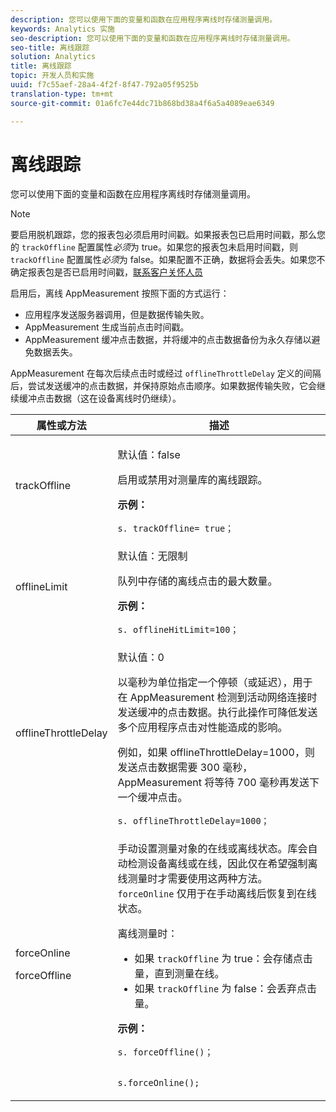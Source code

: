 ```yaml
---
description: 您可以使用下面的变量和函数在应用程序离线时存储测量调用。
keywords: Analytics 实施
seo-description: 您可以使用下面的变量和函数在应用程序离线时存储测量调用。
seo-title: 离线跟踪
solution: Analytics
title: 离线跟踪
topic: 开发人员和实施
uuid: f7c55aef-28a4-4f2f-8f47-792a05f9525b
translation-type: tm+mt
source-git-commit: 01a6fc7e44dc71b868bd38a4f6a5a4089eae6349

---
```



# 离线跟踪

您可以使用下面的变量和函数在应用程序离线时存储测量调用。

>[!NOTE]
>
>要启用脱机跟踪，您的报表包必须启用时间戳。如果报表包已启用时间戳，那么您的 `trackOffline` 配置属性&#x200B;*必须*&#x200B;为 true。如果您的报表包未启用时间戳，则 `trackOffline` 配置属性&#x200B;*必须*&#x200B;为 false。如果配置不正确，数据将会丢失。如果您不确定报表包是否已启用时间戳，[联系客户关怀人员](https://helpx.adobe.com/contact/enterprise-support.ec.html#analytics)

启用后，离线 AppMeasurement 按照下面的方式运行：

* 应用程序发送服务器调用，但是数据传输失败。
* AppMeasurement 生成当前点击时间戳。
* AppMeasurement 缓冲点击数据，并将缓冲的点击数据备份为永久存储以避免数据丢失。

AppMeasurement 在每次后续点击时或经过 `offlineThrottleDelay` 定义的间隔后，尝试发送缓冲的点击数据，并保持原始点击顺序。如果数据传输失败，它会继续缓冲点击数据（这在设备离线时仍继续）。

<table id="table_E8FD8C89025C4E819FE2FEBC7A78984D"> 
 <thead> 
  <tr> 
   <th colname="col1" class="entry"> 属性或方法 </th> 
   <th colname="col2" class="entry"> 描述 </th> 
  </tr> 
 </thead>
 <tbody> 
  <tr> 
   <td colname="col1"> <p>trackOffline </p> </td> 
   <td colname="col2"> <p>默认值：false </p> <p>启用或禁用对测量库的离线跟踪。 </p> <p> <b>示例：</b> </p> 
    <code class="syntax c">s. trackOffline= true； </code>
  </td> 
  </tr> 
  <tr> 
   <td colname="col1"> <p>offlineLimit </p> </td> 
   <td colname="col2"> <p>默认值：无限制 </p> <p>队列中存储的离线点击的最大数量。 </p> <p> <b>示例：</b> </p> 
    <code class="syntax c">s. offlineHitLimit=100； </code>
  </td> 
  </tr> 
  <tr> 
   <td colname="col1"> <p>offlineThrottleDelay </p> </td> 
   <td colname="col2"> <p>默认值：0 </p> <p>以毫秒为单位指定一个停顿（或延迟），用于在 AppMeasurement 检测到活动网络连接时发送缓冲的点击数据。执行此操作可降低发送多个应用程序点击对性能造成的影响。 </p> <p>例如，如果 offlineThrottleDelay=1000，则发送点击数据需要 300 毫秒，AppMeasurement 将等待 700 毫秒再发送下一个缓冲点击。 </p> 
    <code class="syntax c">s. offlineThrottleDelay=1000； </code>
  </td> 
  </tr> 
  <tr> 
   <td colname="col1"> <p>forceOnline </p> <p>forceOffline </p> </td> 
   <td colname="col2"> <p> 手动设置测量对象的在线或离线状态。库会自动检测设备离线或在线，因此仅在希望强制离线测量时才需要使用这两种方法。<code>forceOnline</code> 仅用于在手动离线后恢复到在线状态。 </p> <p>离线测量时： </p> 
    <ul id="ul_5A9CFD2968F64F938652C1D779EB7589"> 
     <li id="li_AF074C55DFED4DC8BD8CF3D25805040C"> 如果 <code>trackOffline</code> 为 true：会存储点击量，直到测量在线。 </li> 
     <li id="li_6A623377462548DB97C31654EADCFAF3"> 如果 <code>trackOffline</code> 为 false：会丢弃点击量。 </li> 
    </ul> <p> <b>示例：</b> </p> 
    <code class="syntax c">s. forceOffline()；

s.forceOnline();
</code> </td>
</tr> 
 </tbody> 
</table>
